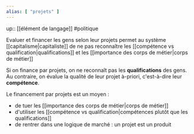 ```yaml
---
alias: [ "projets" ]
---
```

up:: [[élément de langage]]
#politique 

Evaluer et financer les gens selon leur projets permet au système [[capitalisme|capitaliste]] de ne pas reconnaître les [[compétence vs qualification|qualifications]] et les [[importance des corps de métier|corps de métier]]

Si on finance par projets, on ne reconnaît pas les **qualifications** des gens. Au contraire, on évalue la qualité de leur projet à-priori, c'est-à-dire leur **compétence**.

Le financement par projets est un moyen :
- de tuer les [[importance des corps de métier|corps de métier]]
- d'utiliser les [[compétence vs qualification|compétences plutôt que les qualifications]]
- de rentrer dans une logique de marché : un projet est un produit


